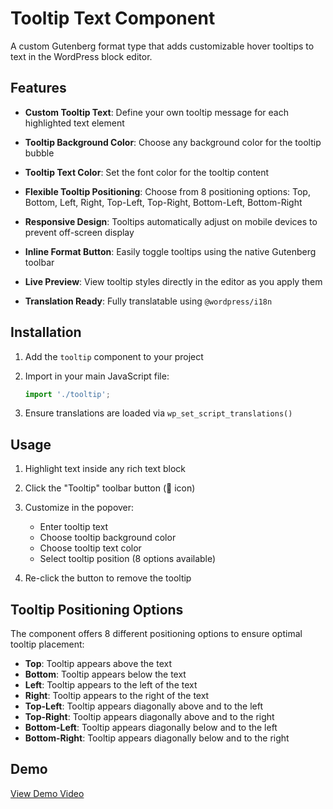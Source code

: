 # Tooltip Text Component

A custom Gutenberg format type that adds customizable hover tooltips to text in the WordPress block editor.

## Features

- **Custom Tooltip Text**: Define your own tooltip message for each highlighted text element

- **Tooltip Background Color**: Choose any background color for the tooltip bubble

- **Tooltip Text Color**: Set the font color for the tooltip content

- **Flexible Tooltip Positioning**: Choose from 8 positioning options:
Top, Bottom, Left, Right, Top-Left, Top-Right, Bottom-Left, Bottom-Right

- **Responsive Design**: Tooltips automatically adjust on mobile devices to prevent off-screen display

- **Inline Format Button**: Easily toggle tooltips using the native Gutenberg toolbar

- **Live Preview**: View tooltip styles directly in the editor as you apply them

- **Translation Ready**: Fully translatable using `@wordpress/i18n`

## Installation

1. Add the `tooltip` component to your project

2. Import in your main JavaScript file:

    ```js
    import './tooltip';
    ```

3. Ensure translations are loaded via `wp_set_script_translations()`

## Usage

1. Highlight text inside any rich text block

2. Click the "Tooltip" toolbar button (💬 icon)

3. Customize in the popover:
    - Enter tooltip text
    - Choose tooltip background color
    - Choose tooltip text color
    - Select tooltip position (8 options available)

4. Re-click the button to remove the tooltip

## Tooltip Positioning Options

The component offers 8 different positioning options to ensure optimal tooltip placement:


- **Top**: Tooltip appears above the text
- **Bottom**: Tooltip appears below the text
- **Left**: Tooltip appears to the left of the text
- **Right**: Tooltip appears to the right of the text
- **Top-Left**: Tooltip appears diagonally above and to the left
- **Top-Right**: Tooltip appears diagonally above and to the right
- **Bottom-Left**: Tooltip appears diagonally below and to the left
- **Bottom-Right**: Tooltip appears diagonally below and to the right

## Demo

[View Demo Video](https://www.awesomescreenshot.com/video/40571636?key=29e3628e162ef8121e4fec5597cfe10a)